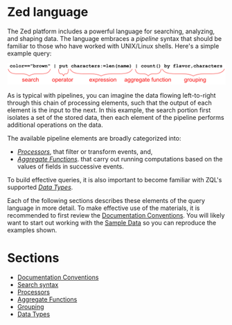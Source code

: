 # Zed language

The Zed platform includes a powerful language for searching, analyzing, and
shaping data. The language embraces a _pipeline_ syntax that should be familiar
to those who have worked with UNIX/Linux shells. Here's a simple example query:

![Simple Example Zed](images/simple-example-zed.png)

As is typical with pipelines, you can imagine the data flowing left-to-right
through this chain of processing elements, such that the output of each element
is the input to the next. In this example, the search portion first isolates a
set of the stored data, then each element of the pipeline performs additional
operations on the data.

The available pipeline elements are broadly categorized into:

* _[Processors](processors/README.md)_, that filter or transform events, and,
* _[Aggregate Functions](aggregate-functions/README.md)_. that carry out running computations based on the values of fields in successive events.

To build effective queries, it is also important to become familiar with ZQL's supported _[Data Types](data-types/README.md)_.

Each of the following sections describes these elements of the query language in more detail. To make effective use of the materials, it is recommended to first review the [Documentation Conventions](conventions/README.md). You will likely want to start out working with the [Sample Data](https://github.com/brimdata/zed-sample-data) so you can reproduce the examples shown.

# Sections

* [Documentation Conventions](conventions/README.md)
* [Search syntax](search-syntax/README.md)
* [Processors](processors/README.md)
* [Aggregate Functions](aggregate-functions/README.md)
* [Grouping](grouping/README.md)
* [Data Types](data-types/README.md)
